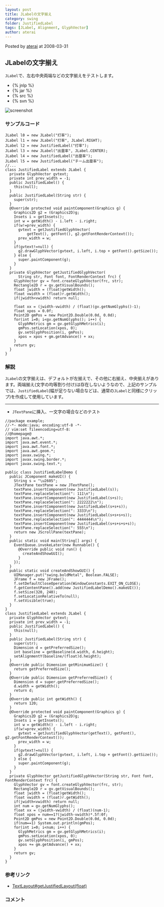 ```yaml
---
layout: post
title: JLabelの文字揃え
category: swing
folder: JustifiedLabel
tags: [JLabel, Alignment, GlyphVector]
author: aterai
---
```


Posted by [aterai](http://terai.xrea.jp/aterai.html) at 2008-03-31

## JLabelの文字揃え
`JLabel`で、左右中央両端などの文字揃えをテストします。

- {% jnlp %}
- {% jar %}
- {% src %}
- {% svn %}

<!-- dummy comment line for breaking list -->

![screenshot](http://lh4.ggpht.com/_9Z4BYR88imo/TQTOwQzSk-I/AAAAAAAAAc4/bD-z_hTSHB8/s800/JustifiedLabel.png)

### サンプルコード
<pre class="prettyprint"><code>JLabel l0 = new JLabel("打率");
JLabel l1 = new JLabel("打率", JLabel.RIGHT);
JLabel l2 = new JustifiedLabel("打率");
JLabel l3 = new JLabel("出塁率", JLabel.CENTER);
JLabel l4 = new JustifiedLabel("出塁率");
JLabel l5 = new JustifiedLabel("チーム出塁率");
//...
class JustifiedLabel extends JLabel {
  private GlyphVector gvtext;
  private int prev_width = -1;
  public JustifiedLabel() {
    this(null);
  }
  public JustifiedLabel(String str) {
    super(str);
  }
  @Override protected void paintComponent(Graphics g) {
    Graphics2D g2 = (Graphics2D)g;
    Insets i = getInsets();
    int w = getWidth() - i.left - i.right;
    if(w!=prev_width) {
      gvtext = getJustifiedGlyphVector(
          getText(), getFont(), g2.getFontRenderContext());
      prev_width = w;
    }
    if(gvtext!=null) {
      g2.drawGlyphVector(gvtext, i.left, i.top + getFont().getSize());
    } else {
      super.paintComponent(g);
    }
  }
  private GlyphVector getJustifiedGlyphVector(
      String str, Font font, FontRenderContext frc) {
    GlyphVector gv = font.createGlyphVector(frc, str);
    Rectangle2D r = gv.getVisualBounds();
    float jwidth = (float)getWidth();
    float vwidth = (float)r.getWidth();
    if(jwidth&lt;vwidth) return null;

    float xx = (jwidth-vwidth) / (float)(gv.getNumGlyphs()-1);
    float xpos = 0.0f;
    Point2D gmPos = new Point2D.Double(0.0d, 0.0d);
    for(int i=0; i&lt;gv.getNumGlyphs(); i++) {
      GlyphMetrics gm = gv.getGlyphMetrics(i);
      gmPos.setLocation(xpos, 0);
      gv.setGlyphPosition(i, gmPos);
      xpos = xpos + gm.getAdvance() + xx;
    }
    return gv;
  }
}
</code></pre>

### 解説
`JLabel`の文字揃えは、デフォルトが左揃えで、その他に右揃え、中央揃えがあります。両端揃え(文字の均等割り付け)は存在しないようなので、上記のサンプルでは、`JustifiedLabel`(幅が足りない場合などは、通常の`JLabel`と同様にクリップ)を作成して使用しています。

- - - -
- `JTextPane`に挿入、一文字の場合などのテスト

<!-- dummy comment line for breaking list -->

<pre class="prettyprint"><code>//package example;
//-*- mode:java; encoding:utf-8 -*-
// vim:set fileencoding=utf-8:
//@homepage@
import java.awt.*;
import java.awt.event.*;
import java.awt.font.*;
import java.awt.geom.*;
import javax.swing.*;
import javax.swing.border.*;
import javax.swing.text.*;

public class JustifiedLabelDemo {
  public JComponent makeUI() {
    String s = "\u2605";
    JTextPane textPane = new JTextPane();
    textPane.insertComponent(new JustifiedLabel(s));
    textPane.replaceSelection(": 111\n");
    textPane.insertComponent(new JustifiedLabel(s+s));
    textPane.replaceSelection(": 2222222\n");
    textPane.insertComponent(new JustifiedLabel(s+s+s));
    textPane.replaceSelection(": 3333\n");
    textPane.insertComponent(new JustifiedLabel(s+s+s+s));
    textPane.replaceSelection(": 4444444\n");
    textPane.insertComponent(new JustifiedLabel(s+s+s+s+s));
    textPane.replaceSelection(": 555\n");
    return new JScrollPane(textPane);
  }
  public static void main(String[] args) {
    EventQueue.invokeLater(new Runnable() {
      @Override public void run() {
        createAndShowGUI();
      }
    });
  }
  public static void createAndShowGUI() {
    UIManager.put("swing.boldMetal", Boolean.FALSE);
    JFrame f = new JFrame();
    f.setDefaultCloseOperation(WindowConstants.EXIT_ON_CLOSE);
    f.getContentPane().add(new JustifiedLabelDemo().makeUI());
    f.setSize(320, 240);
    f.setLocationRelativeTo(null);
    f.setVisible(true);
  }
}
class JustifiedLabel extends JLabel {
  private GlyphVector gvtext;
  private int prev_width = -1;
  public JustifiedLabel() {
    this(null);
  }
  public JustifiedLabel(String str) {
    super(str);
    Dimension d = getPreferredSize();
    int baseline = getBaseline(d.width, d.height);
    setAlignmentY(baseline/(float)d.height);
  }
  @Override public Dimension getMinimumSize() {
    return getPreferredSize();
  }
  @Override public Dimension getPreferredSize() {
    Dimension d = super.getPreferredSize();
    d.width = getWidth();
    return d;
  }
  @Override public int getWidth() {
    return 120;
  }
  @Override protected void paintComponent(Graphics g) {
    Graphics2D g2 = (Graphics2D)g;
    Insets i = getInsets();
    int w = getWidth() - i.left - i.right;
    if(w!=prev_width) {
      gvtext = getJustifiedGlyphVector(getText(), getFont(), g2.getFontRenderContext());
      prev_width = w;
    }
    if(gvtext!=null) {
      g2.drawGlyphVector(gvtext, i.left, i.top + getFont().getSize());
    } else {
      super.paintComponent(g);
    }
  }
  private GlyphVector getJustifiedGlyphVector(String str, Font font, FontRenderContext frc) {
    GlyphVector gv = font.createGlyphVector(frc, str);
    Rectangle2D r = gv.getVisualBounds();
    float jwidth = (float)getWidth();
    float vwidth = (float)r.getWidth();
    if(jwidth&lt;vwidth) return null;
    int num = gv.getNumGlyphs();
    float xx = (jwidth-vwidth) / (float)(num-1);
    float xpos = num==1?(jwidth-vwidth)*.5f:0f;
    Point2D gmPos = new Point2D.Double(0.0d, 0.0d);
    if(num==1) System.out.println(gmPos);
    for(int i=0; i&lt;num; i++) {
      GlyphMetrics gm = gv.getGlyphMetrics(i);
      gmPos.setLocation(xpos, 0);
      gv.setGlyphPosition(i, gmPos);
      xpos += gm.getAdvance() + xx;
    }
    return gv;
  }
}
</code></pre>

### 参考リンク
- [TextLayout#getJustifiedLayout(float)](http://docs.oracle.com/javase/jp/6/api/java/awt/font/TextLayout.html#getJustifiedLayout%28float%29)

<!-- dummy comment line for breaking list -->

### コメント
